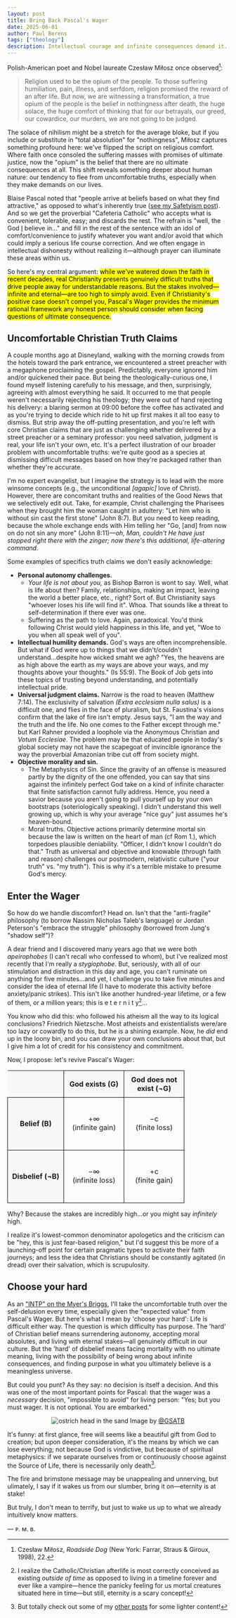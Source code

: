 ```yaml
---
layout: post
title: Bring Back Pascal's Wager
date: 2025-06-01
author:	Paul Berens
tags: ["theology"]
description: Intellectual courage and infinite consequences demand it.
---
```

Polish-American poet and Nobel laureate Czesław Miłosz once observed[^1]:

[^1]: Czesław Miłosz, *Roadside Dog* (New York: Farrar, Straus & Giroux, 1998), 22.

> Religion used to be the opium of the people. To those suffering humiliation, pain, illness, and serfdom, religion promised the reward of an after life. But now, we are witnessing a transformation, a true opium of the people is the belief in nothingness after death, the huge solace, the huge comfort of thinking that for our betrayals, our greed, our cowardice, our murders, we are not going to be judged.

The solace of nihilism might be a stretch for the average bloke, but if you include or substitute in "total absolution" for "nothingness", Miłosz captures something profound here: we've flipped the script on religious comfort. Where faith once consoled the suffering masses with promises of ultimate justice, now the "opium" is the belief that there are no ultimate consequences at all. This shift reveals something deeper about human nature: our tendency to flee from uncomfortable truths, especially when they make demands on our lives.

Blaise Pascal noted that "people arrive at beliefs based on what they find attractive," as opposed to what's inherently true ([see my Safetyism post](/safetyism)). And so we get the proverbial "Cafeteria Catholic" who accepts what is convenient, tolerable, easy; and discards the rest. The refrain is "well, the God <u>I</u> believe in..." and fill in the rest of the sentence with an idol of comfort/convenience to justify whatever you want and/or avoid that which could imply a serious life course correction. And we often engage in intellectual dishonesty without realizing it—although prayer can illuminate these areas within us.

So here's my central argument: <mark>while we've watered down the faith in recent decades, real Christianity presents genuinely difficult truths that drive people away for understandable reasons. But the stakes involved—infinite and eternal—are too high to simply avoid. Even if Christianity's positive case doesn't compel you, Pascal's Wager provides the minimum rational framework any honest person should consider when facing questions of ultimate consequence.</mark>

## Uncomfortable Christian Truth Claims

A couple months ago at Disneyland, walking with the morning crowds from the hotels toward the park entrance, we encountered a street preacher with a megaphone proclaiming the gospel. Predictably, everyone ignored him and/or quickened their pace. But being the theologically-curious one, I found myself listening carefully to his message, and then, surprisingly, agreeing with almost everything he said. It occurred to me that people weren't necessarily rejecting his theology; they were out of hand rejecting his delivery: a blaring sermon at 09:00 before the coffee has activated and as you're trying to decide which ride to hit up first makes it all too easy to dismiss. But strip away the off-putting presentation, and you're left with core Christian claims that are just as challenging whether delivered by a street preacher or a seminary professor: you need salvation, judgment is real, your life isn't your own, etc. It's a perfect illustration of our broader problem with uncomfortable truths: we're quite good as a species at dismissing difficult messages based on how they're packaged rather than whether they're accurate.

I'm no expert evangelist, but I imagine the strategy is to lead with the more winsome concepts (e.g., the unconditional *[agapic]* love of Christ). However, there are concomitant truths and realities of the Good News that we selectively edit out. Take, for example, Christ challenging the Pharisees when they brought him the woman caught in adultery: "Let him who is without sin cast the first stone" (John 8:7). But you need to keep reading, because the whole exchange ends with Him telling her "Go, [and] from now on do not sin any more" (John 8:11)—*oh, Man, couldn't He have just stopped right there with the zinger; now there's this additional, life-altering command.*

Some examples of specifics truth claims we don't easily acknowledge:
- **Personal autonomy challenges.**
	- *Your life is not about you,* as Bishop Barron is wont to say. Well, what is life about then? Family, relationships, making an impact, leaving the world a better place, etc., right? Sort of. But Christianity says "whoever loses his life will find it". Whoa. That sounds like a threat to self-determination if there ever was one.
	- Suffering as the path to love. Again, paradoxical. You'd think following Christ would yield happiness in this life, and yet, "Woe to you when all speak well of you".
- **Intellectual humility demands.** God's ways are often incomprehensible. But what if God were up to things that we didn't/couldn't understand...despite how wicked smaht we agh? "Yes, the heavens are as high above the earth as my ways are above your ways, and my thoughts above your thoughts." (Is 55:9). The Book of Job gets into these topics of trusting beyond understanding, and potentially intellectual pride.
- **Universal judgment claims.** Narrow is the road to heaven (Matthew 7:14). The exclusivity of salvation *(Extra ecclesiam nulla salus)* is a difficult one, and flies in the face of pluralism, but St. Faustina's visions confirm that the lake of fire isn't empty. Jesus says, "I am the way and the truth and the life. No one comes to the Father except through me." but Karl Rahner provided a loophole via the Anonymous Christian and *Votum Ecclesiae*. The problem may be that educated people in today's global society may not have the scapegoat of invincible ignorance the way the proverbial Amazonian tribe cut off from society might.
- **Objective morality and sin.**
	- The Metaphysics of Sin. Since the gravity of an offense is measured partly by the dignity of the one offended, you can say that sins against the infinitely perfect God take on a kind of infinite character that finite satisfaction cannot fully address. Hence, you need a savior because you aren't going to pull yourself up by your own bootstraps (soteriologically speaking). I didn't understand this well growing up, which is why your average "nice guy" just assumes he's heaven-bound.
	- Moral truths. Objective actions primarily determine mortal sin because the law is written on the heart of man (cf Rom 1.), which torpedoes plausible deniability. "Officer, I didn't know I couldn't do that." Truth as universal and objective and knowable (through faith and reason) challenges our postmodern, relativistic culture ("your truth" vs. "my truth"). This is why it's a terrible mistake to presume God's mercy.

## Enter the Wager

So how do we handle discomfort? Head on. Isn't that the "anti-fragile" philosophy (to borrow Nassim Nicholas Taleb's language) or Jordan Peterson's "embrace the struggle" philosophy (borrowed from Jung's "shadow self")?

A dear friend and I discovered many years ago that we were both *apeirophobes* (I can't recall who confessed to whom), but I've realized most recently that I'm really a *stygiophobe*. But, seriously, with all of our stimulation and distraction in this day and age, you can't ruminate on anything for five minutes...and yet, I challenge you to take five minutes and consider the idea of eternal life (I have to moderate this activity before anxiety/panic strikes). This isn't like another hundred-year lifetime, or a few of them, or a million years; this is e t e r n i t y[^2]...

[^2]: I realize the Catholic/Christian afterlife is most correctly conceived as existing *outside of time* as opposed to living in a timeline forever and ever like a vampire—hence the panicky feeling for us mortal creatures situated here in time—but still, eternity is a scary concept!

You know who did this: who followed his atheism all the way to its logical conclusions? Friedrich Nietzsche. Most atheists and existentialists were/are too lazy or cowardly to do this, but he is a shining example. Now, he *did* end up in the loony bin, and you can draw your own conclusions about that, but I give him a lot of credit for his consistency and commitment.

Now, I propose: let's revive Pascal's Wager:

<style>
.matrix-table {
    border-collapse: collapse;
}

.axis-label {
    font-weight: bold;
    text-align: center;
    padding: 10px;
    border: 1px solid black;
    background-color: #f8f8f8;
}

.matrix-cell {
    width: 120px;
    height: 120px;
    text-align: center;
    vertical-align: middle;
    border: 1px solid black;
}

.empty-cell {
    border: none;
}
</style>

<table class="matrix-table">
    <tr>
        <td class="axis-label empty-cell"></td>
        <td class="axis-label">God exists (G)</td>
        <td class="axis-label">God does not exist (¬G)</td>
    </tr>
    <tr>
        <td class="axis-label">Belief (B)</td>
        <td class="matrix-cell">
            +∞<br>(infinite gain)
        </td>
        <td class="matrix-cell">
            −c<br>(finite loss)
        </td>
    </tr>
    <tr>
        <td class="axis-label">Disbelief (¬B)</td>
        <td class="matrix-cell">
            −∞<br>(infinite loss)
        </td>
        <td class="matrix-cell">
            +c<br>(finite gain)
        </td>
    </tr>
</table>

Why? Because the stakes are incredibly high...or you might say *infinitely* high.

I realize it's lowest-common denominator apologetics and the criticism can be "hey, this is just fear-based religion," but I'd suggest this be more of a launching-off point for certain pragmatic types to activate their faith journeys; and less the idea that Christians should be constantly agitated (in dread) over their salvation, which is scrupulosity.

## Choose your hard

As an ["INTP" on the Myer's Briggs](/personality), I'll take the uncomfortable truth over the self-delusion every time, especially given the "expected value" from Pascal's Wager. But here's what I mean by 'choose your hard': Life is difficult either way. The question is which difficulty has purpose. The 'hard' of Christian belief means surrendering autonomy, accepting moral absolutes, and living with eternal stakes—all genuinely difficult in our culture.
But the 'hard' of disbelief means facing mortality with no ultimate meaning, living with the possibility of being wrong about infinite consequences, and finding purpose in what you ultimately believe is a meaningless universe.

But could you punt? As they say: no decision is itself a decision. And this was one of the most important points for Pascal: that the wager was a *necessary* decision, "impossible to avoid" for living person: "Yes; but you must wager. It is not optional. You are embarked."

<p>
<center>
<img src="/assets/og/post_ostrich.gif" alt="ostrich head in the sand">
<span class="muted small">Image by </span><a class="muted small" href="https://giphy.com/GSATB/" target="_blank">@GSATB</a>
</center>
</p>

It's funny: at first glance, free will seems like a beautiful gift from God to creation; but upon deeper consideration, it's the means by which we can lose everything; not because God is vindictive, but because of spiritual metaphysics: if we separate ourselves from or continuously choose against the Source of Life, there is necessarily only death[^3]. 

[^3]: But totally check out some of my [other posts](/posts/) for some lighter content!

The fire and brimstone message may be unappealing and unnerving, but ulimately, I say if it wakes us from our slumber, bring it on—eternity is at stake!

But truly, I don't mean to terrify, but just to wake us up to what we already intuitively know matters.

— ᴘ. ᴍ. ʙ.